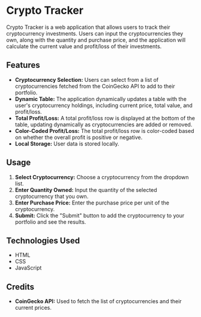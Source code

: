 # Crypto Tracker

Crypto Tracker is a web application that allows users to track their cryptocurrency investments. Users can input the cryptocurrencies they own, along with the quantity and purchase price, and the application will calculate the current value and profit/loss of their investments.

## Features

- **Cryptocurrency Selection:** Users can select from a list of cryptocurrencies fetched from the CoinGecko API to add to their portfolio.
- **Dynamic Table:** The application dynamically updates a table with the user's cryptocurrency holdings, including current price, total value, and profit/loss.
- **Total Profit/Loss:** A total profit/loss row is displayed at the bottom of the table, updating dynamically as cryptocurrencies are added or removed.
- **Color-Coded Profit/Loss:** The total profit/loss row is color-coded based on whether the overall profit is positive or negative.
- **Local Storage:** User data is stored locally.

## Usage

1. **Select Cryptocurrency:** Choose a cryptocurrency from the dropdown list.
2. **Enter Quantity Owned:** Input the quantity of the selected cryptocurrency that you own.
3. **Enter Purchase Price:** Enter the purchase price per unit of the cryptocurrency.
4. **Submit:** Click the "Submit" button to add the cryptocurrency to your portfolio and see the results.


## Technologies Used

- HTML
- CSS
- JavaScript

## Credits

- **CoinGecko API:** Used to fetch the list of cryptocurrencies and their current prices.
